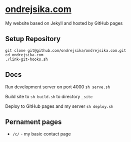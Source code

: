 # [ondrejsika.com](http://ondrejsika.com)

My website based on Jekyll and hosted by GitHub pages

## Setup Repository

```
git clone git@github.com/ondrejsika/ondrejsika.com.git
cd ondrejsika.com
./link-git-hooks.sh
```

## Docs

Run development server on port 4000 `sh serve.sh`

Build site to `sh build.sh` to directory `_site`

Deploy to GitHub pages and my server `sh deploy.sh`

## Pernament pages

- `/c/` - my basic contact page
